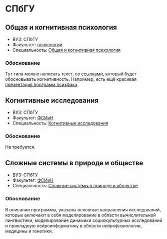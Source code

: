 СПбГУ
=====

## Общая и когнитивная психология

- ВУЗ: СПбГУ
- Факультет: [психологии](https://psy.spbu.ru/)
- Специальность: [Общая и когнитивная психология](https://spbu.ru/postupayushchim/programms/magistratura/obshchaya-i-kognitivnaya-psihologiya)

### Обоснование

Тут типа можно написать текст, со [ссылками](https://google.com), который будет
обосновывать когнитивность. Например, есть ещё красивая [презентация программ психфака](http://www.psy.spbu.ru/attachments/article/373/2017-abitur-psy-mag.pdf).


## Когнитивные исследования

- ВУЗ: СПбГУ
- Факультет: [ФСИиН](http://artesliberales.spbu.ru/)
- Специальность: [Когнитивные исследования](https://spbu.ru/postupayushchim/programms/magistratura/kognitivnye-issledovaniya)

### Обоснование

Не требуется.

## Сложные системы в природе и обществе

- ВУЗ: СПбГУ
- Факультет: [ФСИиН](http://artesliberales.spbu.ru/)
- Специальность: [Сложные системы в природе и обществе](https://spbu.ru/postupayushchim/programms/magistratura/slozhnye-sistemy-v-prirode-i-obshchestve)

### Обоснование

В описании программы, указаны основные направления исследований, которые
включают в себя моделирование в области вычислительной лингвистики,
моделирование динамики социокультурных исследований и прикладную
нейроинформатику в области _нейрофизиологии_, медицины и генетики.

